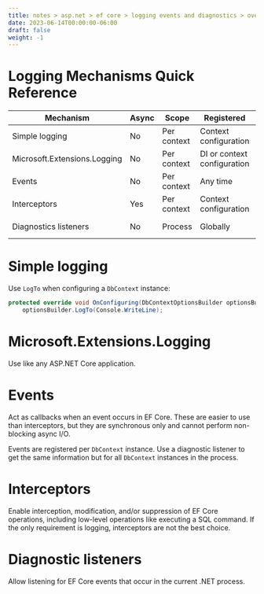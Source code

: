 ```yaml
---
title: notes > asp.net > ef core > logging events and diagnostics > overview
date: 2023-06-14T00:00:00-06:00
draft: false
weight: -1
---
```


# Logging Mechanisms Quick Reference
| Mechanism                    | Async | Scope       | Registered                  | Intended Use               |
| ---------------------------- | ----- | ----------- | --------------------------- | -------------------------- |
| Simple logging               | No    | Per context | Context configuration       | Development-time logging   |
| Microsoft.Extensions.Logging | No    | Per context | DI or context configuration | Production logging         |
| Events                       | No    | Per context | Any time                    | Reaching to EF events      |
| Interceptors                 | Yes   | Per context | Context configuration       | Manipulating EF operations |
| Diagnostics listeners        | No    | Process     | Globally                    | Application diagnostics    |

# Simple logging
Use `LogTo` when configuring a `DbContext` instance:
```cs
protected override void OnConfiguring(DbContextOptionsBuilder optionsBuilder) =>
    optionsBuilder.LogTo(Console.WriteLine);
```

# Microsoft.Extensions.Logging
Use like any ASP.NET Core application.

# Events
Act as callbacks when an event occurs in EF Core.  These are easier to use than interceptors, but they are synchronous only and cannot perform non-blocking async I/O.  

Events are registered per `DbContext` instance.  Use a diagnostic listener to get the same information but for all `DbContext` instances in the process.

# Interceptors
Enable interception, modification, and/or suppression of EF Core operations, including low-level operations like executing a SQL command.  If the only requirement is logging, interceptors are not the best choice.

# Diagnostic listeners
Allow listening for EF Core events that occur in the current .NET process.
